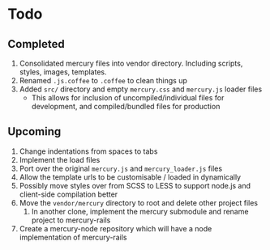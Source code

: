 # Todo

## Completed

1. Consolidated mercury files into vendor directory. Including scripts, styles, images, templates.
1. Renamed `.js.coffee` to `.coffee` to clean things up
1. Added `src/` directory and empty `mercury.css` and `mercury.js` loader files
	- This allows for inclusion of uncompiled/individual files for development, and compiled/bundled files for production


## Upcoming

1. Change indentations from spaces to tabs
1. Implement the load files
1. Port over the original `mercury.js` and `mercury_loader.js` files
1. Allow the template urls to be customisable / loaded in dynamically
1. Possibly move styles over from SCSS to LESS to support node.js and client-side compilation better
1. Move the `vendor/mercury` directory to root and delete other project files
	1. In another clone, implement the mercury submodule and rename project to mercury-rails
1. Create a mercury-node repository which will have a node implementation of mercury-rails